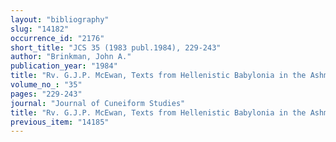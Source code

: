 ```yaml
---
layout: "bibliography"
slug: "14182"
occurrence_id: "2176"
short_title: "JCS 35 (1983 publ.1984), 229-243"
author: "Brinkman, John A."
publication_year: "1984"
title: "Rv. G.J.P. McEwan, Texts from Hellenistic Babylonia in the Ashmolean Museum (OECT 9)"
volume_no_: "35"
pages: "229-243"
journal: "Journal of Cuneiform Studies"
title: "Rv. G.J.P. McEwan, Texts from Hellenistic Babylonia in the Ashmolean Museum (OECT 9)"
previous_item: "14185"
---
```

